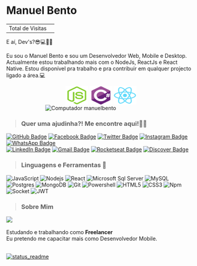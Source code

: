 # Manuel Bento

<table>
  <tr>
    <td>Total de Visitas</td>
    <td><img src="https://profile-counter.glitch.me/manuelbento19/count.svg" alt="" /></td>
  </tr>
</table>

E aí, Dev's?😎💻👨‍💻

Eu sou o Manuel Bento e sou um Desenvolvedor Web, Mobile e Desktop.
Actualmente estou trabalhando mais com o NodeJs, ReactJs e React Native.
Estou disponível pra trabalho e pra contribuir em qualquer projecto ligado a área.💻
<div align="center">
  <img align="center" height="50" width="60" src="https://raw.githubusercontent.com/devicons/devicon/master/icons/nodejs/nodejs-original.svg">
  <img align="center" height="50" width="60" src="https://raw.githubusercontent.com/devicons/devicon/2ae2a900d2f041da66e950e4d48052658d850630/icons/csharp/csharp-original.svg">
  <img align="center" height="50" width="60" src="https://raw.githubusercontent.com/devicons/devicon/2ae2a900d2f041da66e950e4d48052658d850630/icons/react/react-original.svg">
</div>

<img src="https://raw.githubusercontent.com/MicaelliMedeiros/micaellimedeiros/master/image/computer-illustration.png" min-width="400px" max-width="400px" width="400px" align="right" alt="Computador manuelbento"/>
<br>

> ### Quer uma ajudinha?! Me encontre aqui!🚀🚀
[![GitHub Badge](https://img.shields.io/badge/-GitHub-050342?style=flat-square&labelColor=050342&logo=github&logoColor=white&link=https://github.com/manuelbento19)](https://github.com/manuelbento19)
[![Facebook Badge](https://img.shields.io/badge/-Facebook-050342?style=flat-square&logo=Facebook&logoColor=white&link=mailto:https//wwww.facebook.com/manuelbento.mb)](https://wwww.facebook.com/manuelbento.mb)
[![Twitter Badge](https://img.shields.io/badge/-Twitter-050342?style=flat-square&logo=Twitter&logoColor=white&link=mailto:https://twitter.com/manuelbentomb)](https://twitter.com/manuelbentomb)
[![Instagram Badge](https://img.shields.io/badge/-Instagram-050342?style=flat-square&logo=Instagram&logoColor=white&link=https://www.instagram.com/manuelbento.mb/)](https://www.instagram.com/manuelbento.mb/)
[![WhatsApp Badge](https://img.shields.io/badge/-WhatsApp-050342?style=flat-square&logo=WhatsApp&logoColor=white&link=tel:+244924592807)](tel:+244924592807)
<br>
[![LinkedIn Badge](https://img.shields.io/badge/-LinkedIn-050342?style=flat-square&logo=LinkedIn&logoColor=white&link=https://www.linkedin.com/in/manuel-bento)](https://www.linkedin.com/in/manuel-bento)
[![Gmail Badge](https://img.shields.io/badge/-Gmail-050342?style=flat-square&logo=Gmail&logoColor=white&link=mailto:manuelbentomb.223@mail.com)](mailto:manuelbentomb.223@gmail.com)
[![Rocketseat Badge](https://img.shields.io/badge/-Rocketseat-050342?style=flat-square&logo=Rocketseat&logoColor=white&link=https://app.rocketseat.com.br/me/manuelbento)](
https://app.rocketseat.com.br/me/manuelbento)
[![Discover Badge](https://img.shields.io/badge/-Discover-050342?style=flat-square&logo=Discover&logoColor=white&link=https://discord.com/channels/837754244647878676/837754245092343949)](https://discord.com/channels/837754244647878676/837754245092343949)

> ### Linguagens e Ferramentas 🚀
![JavaScript](https://img.shields.io/badge/-JavaScript-%23F7DF1C?style=flat-square&logo=javascript&logoColor=000000&labelColor=%23F7DF1C&color=%23FFCE5A)
![Nodejs](https://img.shields.io/badge/-Nodejs-339933?style=flat-square&logo=Node.js&logoColor=ffffff)
![React](https://img.shields.io/badge/-React-61DAFB?style=flat-square&logo=react&logoColor=ffffff)
![Microsoft Sql Server](https://img.shields.io/badge/-Sql%20Server-CC2927?style=flat-square&logo=microsoft-sql-server&logoColor=ffffff)
![MySQL](https://img.shields.io/badge/mysql-%2300f.svg?style=for-the-badge&logo=mysql&logoColor=white)
![Postgres](https://img.shields.io/badge/postgres-%23316192.svg?style=for-the-badge&logo=postgresql&logoColor=white)
![MongoDB](https://img.shields.io/badge/MongoDB-%234ea94b.svg?style=for-the-badge&logo=mongodb&logoColor=white)
![Git](https://img.shields.io/badge/git-%23F05033.svg?style=for-the-badge&logo=git&logoColor=white)
![Powershell](http://img.shields.io/badge/-Powershell-5391FE?style=flat-square&logo=powershell&logoColor=ffffff)
![HTML5](https://img.shields.io/badge/-HTML5-%23E44D27?style=flat-square&logo=html5&logoColor=ffffff)
![CSS3](https://img.shields.io/badge/-CSS3-%231572B6?style=flat-square&logo=css3)
![Npm](https://img.shields.io/badge/-npm-CB3837?style=flat-square&logo=npm)
![Socket](https://img.shields.io/badge/Socket.io-black?style=for-the-badge&logo=socket.io&badgeColor=black)
![JWT](https://img.shields.io/badge/JWT-black?style=for-the-badge&logo=JSON%20web%20tokens)


> ### Sobre Mim 

<a href="https://github.com/manuelbento19/"><img src="https://img.shields.io/static/v1?label=Pesquise&message=ManuelBento&color=f8efd4&style=for-the-badge&logo=GitHub"><a/>

<p>
Estudando e trabalhando como <b>Freelancer</b><br/>
Eu pretendo me capacitar mais como Desenvolvedor Mobile.
</p>
<br>
<a href="https://github-readme-stats.vercel.app/api/top-langs/?username=manuelbento19&show_icons=true&theme=omni&hide=TeX&layout=compact"><img src="https://github-readme-stats.vercel.app/api/top-langs/?username=manuelbento19&show_icons=true&theme=omni&hide=TeX&layout=compact" alt="status_readme"/></a>
